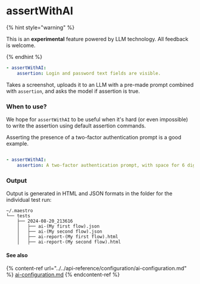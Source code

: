 # assertWithAI

{% hint style="warning" %}

This is an **experimental** feature powered by LLM technology. All feedback is
welcome.

{% endhint %}

```yaml
- assertWithAI:
    assertion: Login and password text fields are visible.
```

Takes a screenshot, uploads it to an LLM with a pre-made prompt combined with
`assertion`, and asks the model if assertion is true.

### When to use?

We hope for `assertWithAI` to be useful when it's hard (or even impossible) to
write the assertion using default assertion commands.

Asserting the presence of a two-factor authentication prompt is a good example.

<figure>
<img src="../.gitbook/assets/uber_2fa.png" alt="">
<figcaption></figcaption>
</figure>

```yaml
- assertWithAI:
    assertion: A two-factor authentication prompt, with space for 6 digits, is visible.
```


### Output

Output is generated in HTML and JSON formats in the folder for the individual
test run:

```
~/.maestro
└── tests
    ├── 2024-08-20_213616
    │   ├── ai-(My first flow).json
    │   ├── ai-(My second flow).json
    │   ├── ai-report-(My first flow).html
    │   ├── ai-report-(My second flow).html
```


#### See also

{% content-ref url="../../api-reference/configuration/ai-configuration.md" %}
[ai-configuration.md](../../api-reference/configuration/ai-configuration.md)
{% endcontent-ref %}
